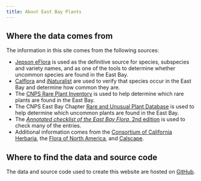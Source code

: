 ```yaml
---
title: About East Bay Plants
---
```


## Where the data comes from

The information in this site comes from the following sources:

- [Jepson eFlora](https://ucjeps.berkeley.edu/eflora/) is used as the definitive source for species, subspecies and variety names, and as one of the tools to determine whether uncommon species are found in the East Bay.
- [Calflora](https://calflora.org/) and [iNaturalist](https://www.inaturalist.org/) are used to verify that species occur in the East Bay and determine how common they are.
- The [CNPS Rare Plant Inventory](https://rareplants.cnps.org/) is used to help determine which rare plants are found in the East Bay.
- The CNPS East Bay Chapter [Rare and Unusual Plant Database](https://rareplants.ebcnps.org/) is used to help determine which uncommon plants are found in the East Bay.
- The [_Annotated checklist of the East Bay Flora_, 2nd edition](https://ebcnps.org/annotated-checklist-of-the-east-bay-flora/) is used to check many of the entries.
- Additional information comes from the [Consortium of California Herbaria](https://cch2.org/), the [Flora of North America](http://floranorthamerica.org), and [Calscape](https://www.calscape.org/).

## Where to find the data and source code

The data and source code used to create this website are hosted on [GitHub](https://github.com/ca-plants/ebplants).
